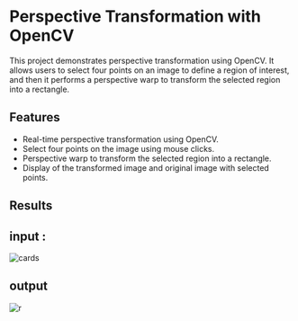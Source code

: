 # Perspective Transformation with OpenCV

This project demonstrates perspective transformation using OpenCV. It allows users to select four points on an image to define a region of interest, and then it performs a perspective warp to transform the selected region into a rectangle.

## Features

- Real-time perspective transformation using OpenCV.
- Select four points on the image using mouse clicks.
- Perspective warp to transform the selected region into a rectangle.
- Display of the transformed image and original image with selected points.

## Results

## input :
![cards](https://github.com/user-attachments/assets/3057cbd9-7912-4944-b510-7ccb8c8fd910)
## output 
![r](https://github.com/user-attachments/assets/ee4ee4bc-86e8-451d-bdd4-bd1f88992ccb)
